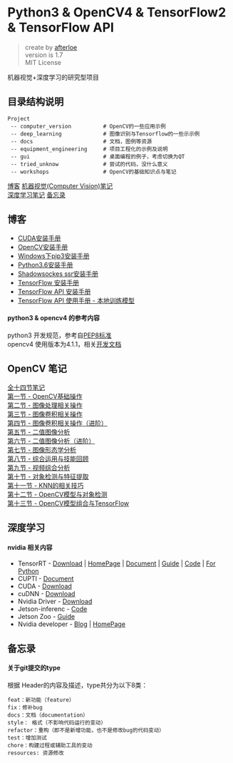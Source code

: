 Python3 & OpenCV4 & TensorFlow2 & TensorFlow API
===

> create by [afterloe](605728727@qq.com)  
> version is 1.7  
> MIT License    

机器视觉+深度学习的研究型项目

## 目录结构说明
```
Project
 -- computer_version          # OpenCV的一些应用示例
 -- deep_learning             # 图像识别与Tensorflow的一些示示例
 -- docs                      # 文档，图例等资源
 -- equipment_engineering     # 项目工程化的示例及说明
 -- gui                       # 桌面编程的例子，考虑切换为QT
 -- tried_unknow              # 尝试的代码，没什么意义
 -- workshops                 # OpenCV的基础知识点与笔记
```

<a href="blog">博客</a>
<a href="#note">机器视觉(Computer Vision)笔记</a>  
<a href="#deeplearn">深度学习笔记</a>
<a href="#backup">备忘录</a>  

## 博客
 - [CUDA安装手册](./docs/CUDA_Install_Guide.md)
 - [OpenCV安装手册](./docs/CV_Install_Gudie.md)
 - [Windows下pip3安装手册](./docs/PIP_On_Windows_Install_Guide.md)
 - [Python3.6安装手册](./docs/Python36_Install_Guide.md)
 - [Shadowsockes ssr安装手册](./docs/Shadowsocks_Install_Guide.md)
 - [TensorFlow 安装手册](./docs/TensorFlow_Install_Gudie.md)
 - [TensorFlow API 安装手册](./docs/TensorFlow_API_Install_Guide.md)
 - [TensorFlow API 使用手册 - 本地训练模型](./docs/TensorFlow_API_Run_Local_Guide.md)

#### python3 & opencv4 的参考内容
python3 开发规范，参考自[PEP8标准](https://www.cnblogs.com/rrh4869/p/11177785.html)  
opencv4 使用版本为4.1.1，相关[开发文档](https://docs.opencv.org/4.1.1/)

## <a id="note">OpenCV 笔记</a>

[全十四节笔记](./workshops/SUMMARY.md)  
[第一节 - OpenCV基础操作](./workshops/1-day/summary.md)  
[第二节 - 图像处理相关操作](./workshops/2-day/summary.md)      
[第三节 - 图像卷积相关操作](./workshops/3-day/summary.md)  
[第四节 - 图像卷积相关操作（进阶）](./workshops/4-day/summary.md)  
[第五节 - 二值图像分析](./workshops/5-day/summary.md)  
[第六节 - 二值图像分析（进阶）](./workshops/6-day/summary.md)  
[第七节 - 图像形态学分析](./workshops/7-day/summary.md)    
[第八节 - 综合运用与技能回顾](./workshops/8-day/summary.md)  
[第九节 - 视频综合分析](./workshops/9-section/summary.md)  
[第十节 - 对象检测与特征提取](./workshops/10-section/summary.md)  
[第十一节 - KNN的相关技巧](./workshops/11-section/summary.md)  
[第十二节 - OpenCV模型与对象检测](./workshops/12-section/summary.md)  
[第十三节 - OpenCV模型组合与TensorFlow](./workshops/13-section/summary.md)  


## <a name="deeplearn">深度学习</a>


#### nvidia 相关内容

* TensorRT - [Download](https://developer.nvidia.com/rdp/form/tensorrt-7-survey)  | [HomePage](https://developer.nvidia.com/tensorrt) | [Document](https://docs.nvidia.com/deeplearning/sdk/tensorrt-archived/index.html) | [Guide](https://docs.nvidia.com/deeplearning/sdk/tensorrt-install-guide/index.html#overview) | [Code](https://github.com/NVIDIA/TensorRT) | [For Python](https://docs.nvidia.com/deeplearning/sdk/tensorrt-developer-guide/index.html#importing_trt_python)
* CUPTI - [Document](https://docs.nvidia.com/cupti/Cupti/index.html)
* CUDA - [Download](https://developer.nvidia.com/cuda-10.1-download-archive-base?target_os=Windows&target_arch=x86_64&target_version=10&target_type=exelocal)
* cuDNN - [Download](https://developer.nvidia.com/rdp/cudnn-download)
* Nvidia Driver - [Download](https://www.nvidia.com/download/index.aspx?lang=en-us)
* Jetson-inferenc - [Code](https://github.com/dusty-nv/jetson-inference)
* Jetson Zoo - [Guide](https://elinux.org/Jetson_Zoo)
* Nvidia developer - [Blog](https://devblogs.nvidia.com/speed-up-inference-tensorrt/) | [HomePage](https://developer.nvidia.com/)


## <a name="backup">备忘录</a>

#### 关于git提交的type
根据 Header的内容及描述，type共分为以下8类：
```
feat：新功能（feature）
fix：修补bug
docs：文档（documentation）
style： 格式（不影响代码运行的变动）
refactor：重构（即不是新增功能，也不是修改bug的代码变动）
test：增加测试
chore：构建过程或辅助工具的变动
resources: 资源修改
```